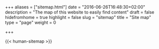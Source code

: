 +++
aliases = ["sitemap.html"]
date = "2016-06-26T16:48:30+02:00"
description = "The map of this website to easily find content"
draft = false
hidefromhome = true
highlight = false
slug = "sitemap"
title = "Site map"
type = "page"
weight = 0

+++

{{< human-sitemap >}}

